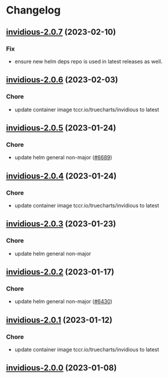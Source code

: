 # Changelog



## [invidious-2.0.7](https://github.com/truecharts/charts/compare/invidious-2.0.6...invidious-2.0.7) (2023-02-10)

### Fix

- ensure new helm deps repo is used in latest releases as well.
  
  


## [invidious-2.0.6](https://github.com/truecharts/charts/compare/invidious-2.0.5...invidious-2.0.6) (2023-02-03)

### Chore

- update container image tccr.io/truecharts/invidious to latest
  
  


## [invidious-2.0.5](https://github.com/truecharts/charts/compare/invidious-2.0.4...invidious-2.0.5) (2023-01-24)

### Chore

- update helm general non-major ([#6689](https://github.com/truecharts/charts/issues/6689))
  
  


## [invidious-2.0.4](https://github.com/truecharts/charts/compare/invidious-2.0.3...invidious-2.0.4) (2023-01-24)

### Chore

- update container image tccr.io/truecharts/invidious to latest
  
  


## [invidious-2.0.3](https://github.com/truecharts/charts/compare/invidious-2.0.2...invidious-2.0.3) (2023-01-23)

### Chore

- update helm general non-major
  
  


## [invidious-2.0.2](https://github.com/truecharts/charts/compare/invidious-2.0.1...invidious-2.0.2) (2023-01-17)

### Chore

- update helm general non-major ([#6430](https://github.com/truecharts/charts/issues/6430))
  
  


## [invidious-2.0.1](https://github.com/truecharts/charts/compare/invidious-2.0.0...invidious-2.0.1) (2023-01-12)

### Chore

- update container image tccr.io/truecharts/invidious to latest
  
  


## [invidious-2.0.0](https://github.com/truecharts/charts/compare/invidious-1.0.10...invidious-2.0.0) (2023-01-08)

